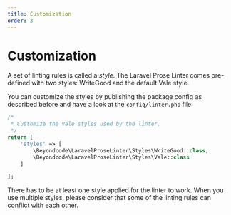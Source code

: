 ```yaml
---
title: Customization
order: 3
---
```


# Customization

A set of linting rules is called a *style*. The Laravel Prose Linter comes pre-defined with two styles: WriteGood and the default Vale style.

You can customize the styles by publishing the package config as described before and have a look at the `config/linter.php` file:

```php
/*
 * Customize the Vale styles used by the linter.
 */
return [
    'styles' => [
        \Beyondcode\LaravelProseLinter\Styles\WriteGood::class,
        \Beyondcode\LaravelProseLinter\Styles\Vale::class
    ]

];
```

There has to be at least one style applied for the linter to work. When you use multiple styles, please consider that some of the linting rules can conflict with each other.